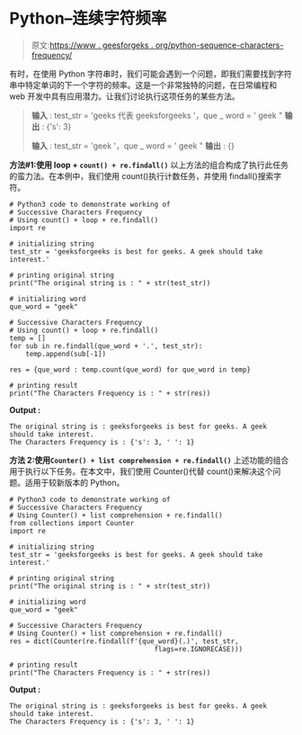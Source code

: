 # Python–连续字符频率

> 原文:[https://www . geesforgeks . org/python-sequence-characters-frequency/](https://www.geeksforgeeks.org/python-successive-characters-frequency/)

有时，在使用 Python 字符串时，我们可能会遇到一个问题，即我们需要找到字符串中特定单词的下一个字符的频率。这是一个非常独特的问题，在日常编程和 web 开发中具有应用潜力。让我们讨论执行这项任务的某些方法。

> **输入** : test_str = 'geeks 代表 geeksforgeeks '，que _ word = ' geek "
> **输出** : {'s': 3}
> 
> **输入** : test_str = 'geek '，que _ word = ' geek "
> **输出** : {}

**方法#1:使用 loop + `count() + re.findall()`**
以上方法的组合构成了执行此任务的蛮力法。在本例中，我们使用 count()执行计数任务，并使用 findall()搜索字符。

```
# Python3 code to demonstrate working of 
# Successive Characters Frequency
# Using count() + loop + re.findall()
import re

# initializing string
test_str = 'geeksforgeeks is best for geeks. A geek should take interest.'

# printing original string
print("The original string is : " + str(test_str))

# initializing word 
que_word = "geek"

# Successive Characters Frequency
# Using count() + loop + re.findall()
temp = []
for sub in re.findall(que_word + '.', test_str):
    temp.append(sub[-1])

res = {que_word : temp.count(que_word) for que_word in temp}

# printing result 
print("The Characters Frequency is : " + str(res))
```

**Output :**

```
The original string is : geeksforgeeks is best for geeks. A geek should take interest.
The Characters Frequency is : {'s': 3, ' ': 1}

```

**方法 2:使用`Counter() + list comprehension + re.findall()`**
上述功能的组合用于执行以下任务。在本文中，我们使用 Counter()代替 count()来解决这个问题。适用于较新版本的 Python。

```
# Python3 code to demonstrate working of 
# Successive Characters Frequency
# Using Counter() + list comprehension + re.findall()
from collections import Counter
import re

# initializing string
test_str = 'geeksforgeeks is best for geeks. A geek should take interest.'

# printing original string
print("The original string is : " + str(test_str))

# initializing word 
que_word = "geek"

# Successive Characters Frequency
# Using Counter() + list comprehension + re.findall()
res = dict(Counter(re.findall(f'{que_word}(.)', test_str, 
                                    flags=re.IGNORECASE)))

# printing result 
print("The Characters Frequency is : " + str(res))
```

**Output :**

```
The original string is : geeksforgeeks is best for geeks. A geek should take interest.
The Characters Frequency is : {'s': 3, ' ': 1}

```